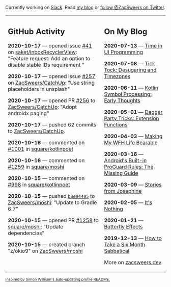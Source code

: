 Currently working on [Slack](https://slack.com/). Read [my blog](https://zacsweers.dev/) or [follow @ZacSweers on Twitter](https://twitter.com/ZacSweers).

<table><tr><td valign="top" width="60%">

## GitHub Activity
<!-- githubActivity starts -->
**2020-10-17** — opened issue [#41](https://api.github.com/repos/saket/InboxRecyclerView/issues/41) on [saket/InboxRecyclerView](https://api.github.com/repos/saket/InboxRecyclerView): "Feature request: Add an option to disable stable IDs requirement "

**2020-10-17** — opened issue [#257](https://api.github.com/repos/ZacSweers/CatchUp/issues/257) on [ZacSweers/CatchUp](https://api.github.com/repos/ZacSweers/CatchUp): "Use string placeholders in unsplash"

**2020-10-17** — opened PR [#256](https://api.github.com/repos/ZacSweers/CatchUp/pulls/256) to [ZacSweers/CatchUp](https://api.github.com/repos/ZacSweers/CatchUp): "Adopt androidx paging"

**2020-10-17** — pushed 62 commits to [ZacSweers/CatchUp](https://api.github.com/repos/ZacSweers/CatchUp).

**2020-10-16** — commented on [#1001](https://github.com/square/kotlinpoet/issues/1001#issuecomment-710731561) in [square/kotlinpoet](https://api.github.com/repos/square/kotlinpoet)

**2020-10-16** — commented on [#1259](https://github.com/square/moshi/issues/1259#issuecomment-710714141) in [square/moshi](https://api.github.com/repos/square/moshi)

**2020-10-15** — commented on [#998](https://github.com/square/kotlinpoet/issues/998#issuecomment-708907522) in [square/kotlinpoet](https://api.github.com/repos/square/kotlinpoet)

**2020-10-15** — pushed [`b3e94405`](https://github.com/ZacSweers/moshi/commit/b3e94405680f5121506b91ee0dc184534f21f079) to [ZacSweers/moshi](https://api.github.com/repos/ZacSweers/moshi): "Update to Gradle 6.7"

**2020-10-15** — opened PR [#1258](https://api.github.com/repos/square/moshi/pulls/1258) to [square/moshi](https://api.github.com/repos/square/moshi): "Update dependencies"

**2020-10-15** — created branch "z/okio9" on [ZacSweers/moshi](https://api.github.com/repos/ZacSweers/moshi)
<!-- githubActivity ends -->
</td><td valign="top" width="40%">

## On My Blog
<!-- blog starts -->
**2020-07-13** — [Time in UI Programming](https://www.zacsweers.dev/time-in-ui/)

**2020-07-08** — [Tick Tock: Desugaring and Timezones](https://www.zacsweers.dev/ticktock-desugaring-timezones/)

**2020-06-11** — [Kotlin Symbol Processing: Early Thoughts](https://www.zacsweers.dev/kotlin-symbol-processor-early-thoughts/)

**2020-05-01** — [Dagger Party Tricks: Extension Functions](https://www.zacsweers.dev/dagger-party-tricks-extension-functions/)

**2020-04-03** — [Making My WFH Life Bearable](https://www.zacsweers.dev/making-wfh-life-bearable/)

**2020-03-16** — [Android's Built-in ProGuard Rules: The Missing Guide](https://www.zacsweers.dev/android-proguard-rules/)

**2020-03-09** — [Stories from Josephine](https://www.zacsweers.dev/stories-from-josephine/)

**2020-02-05** — [It's Nothing](https://www.zacsweers.dev/its-nothing/)

**2020-01-21** — [Butterfly Effects](https://www.zacsweers.dev/butterfly-effects/)

**2019-12-13** — [How to Take a Six Month Sabbatical](https://www.zacsweers.dev/how-to-take-a-six-month-sabbatical/)
<!-- blog ends -->
More on [zacsweers.dev](https://zacsweers.dev/)
</td></tr></table>

<sub><a href="https://simonwillison.net/2020/Jul/10/self-updating-profile-readme/">Inspired by Simon Willison's auto-updating profile README.</a></sub>